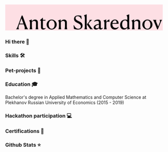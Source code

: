 ![](https://github.com/remarkASS97/remarkASS97/blob/main/ass.png)
### Hi there 👋
### Skills 🛠️

### Pet-projects 🐾

### Education 🎓

Bachelor's degree in Applied Mathematics and Computer Science at Plekhanov Russian University of Economics (2015 - 2019)

### Hackathon participation 💻

### Certifications 📜

### Github Stats ⭐
